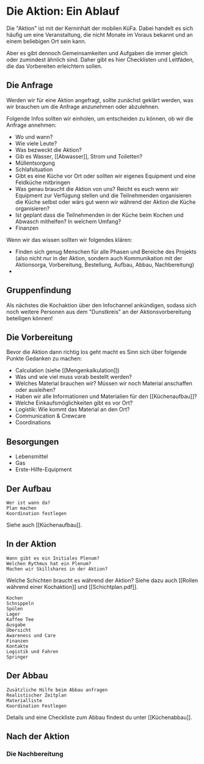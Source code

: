 # Die Aktion: Ein Ablauf

Die "Aktion" ist mit der Kerninhalt der mobilen KüFa. Dabei handelt es sich häufig um eine Veranstaltung, die nicht Monate im Voraus bekannt und an einem beliebigen Ort sein kann.

Aber es gibt dennoch Gemeinsamkeiten und Aufgaben die immer gleich oder zumindest ähnlich sind. Daher gibt es hier Checklisten und Leitfäden, die das Vorbereiten erleichtern sollen.

## Die Anfrage

Werden wir für eine Aktion angefragt, sollte zunächst geklärt werden, was wir brauchen um die Anfrage anzunehmen oder abzulehnen.

Folgende Infos sollten wir einholen, um entscheiden zu können, ob wir die Anfrage annehmen:

- Wo und wann?
- Wie viele Leute?
- Was bezweckt die Aktion?
- Gib es Wasser, [[Abwasser]], Strom und Toiletten?
- Müllentsorgung
- Schlafsituation
- Gibt es eine Küche vor Ort oder sollten wir eigenes Equipment und eine Feldküche mitbringen
- Was genau braucht die Aktion von uns? Reicht es euch wenn wir Equipment zur Verfügung stellen und die Teilnehmenden organisieren die Küche selbst oder wärs gut wenn wir während der Aktion die Küche organisieren?
- Ist geplant dass die Teilnehmenden in der Küche beim Kochen und Abwasch mithelfen? In welchem Umfang?
- Finanzen

Wenn wir das wissen sollten wir folgendes klären:

- Finden sich genug Menschen für alle Phasen und Bereiche des Projekts (also nicht nur in der Aktion, sondern auch Kommunikation mit der Aktionsorga, Vorbereitung, Bestellung, Aufbau, Abbau, Nachbereitung)
- 
## Gruppenfindung
Als nächstes die Kochaktion über den Infochannel ankündigen, sodass sich noch weitere Personen aus dem "Dunstkreis" an der Aktionsvorbereitung beteiligen können!

## Die Vorbereitung

Bevor die Aktion dann richtig los geht macht es Sinn sich über folgende Punkte Gedanken zu machen:

- Calculation (siehe [[Mengenkalkulation]])
- Was und wie viel muss vorab bestellt werden?
- Welches Material brauchen wir? Müssen wir noch Material anschaffen oder ausleihen?
- Haben wir alle Informationen und Materialien für den [[Küchenaufbau]]?
- Welche Einkaufsmöglichkeiten gibt es vor Ort?
- Logistik: Wie kommt das Material an den Ort?
- Communication & Crewcare
- Coordinations

## Besorgungen
* Lebensmittel
* Gas
* Erste-Hilfe-Equipment
## Der Aufbau

    Wer ist wann da?
    Plan machen
    Koordination festlegen

Siehe auch [[Küchenaufbau]].
## In der Aktion

    Wann gibt es ein Initiales Plenum?
    Welchen Rythmus hat ein Plenum?
    Machen wir Skillshares in der Aktion?

Welche Schichten braucht es während der Aktion? Siehe dazu auch [[Rollen während einer Kochaktion]] und [[Schichtplan.pdf]].

    Kochen
    Schnippeln
    Spülen
    Lager
    Kaffee Tee
    Ausgabe
    Übersicht 
    Awareness und Care
    Finanzen
    Kontakte
    Logistik und Fahren
    Springer

## Der Abbau

    Zusätzliche Hilfe beim Abbau anfragen
    Realistischer Zeitplan
    Materialliste
    Koordination Festlegen

Details und eine Checkliste zum Abbau findest du unter [[Küchenabbau]].

## Nach der Aktion

### Die Nachbereitung

